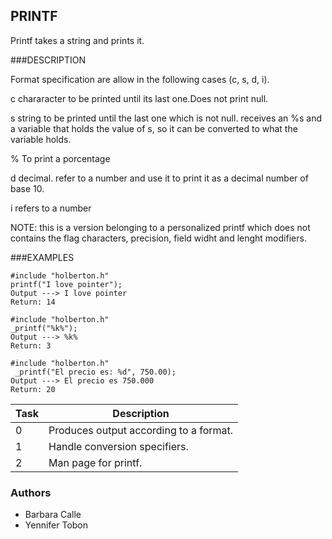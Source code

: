 ## PRINTF

Printf takes a string and prints it.

###DESCRIPTION

Format specification are allow in the following cases (c, s, d, i).

c    chararacter to be printed until its last one.Does not print null.

s    string to be printed until the last one which is not null.
     receives an %s and a variable that holds the value of s, so it can be converted to what the variable holds.

%    To print a porcentage

d    decimal. refer to a number and use it to print it as a decimal number of base 10.

i    refers to a number

NOTE: this is a version belonging to a personalized printf which does not contains the flag characters, precision, field widht and lenght modifiers.

###EXAMPLES

	#include "holberton.h" 
	printf("I love pointer");
	Output ---> I love pointer
	Return: 14

	#include "holberton.h"
	_printf("%k%");
	Output ---> %k%
	Return: 3

	#include "holberton.h"
	 _printf("El precio es: %d", 750.00);
 	Output ---> El precio es 750.000
	Return: 20


Task | Description 
------------ | -------------
0 | Produces output according to a format.
1 | Handle conversion specifiers.
2 | Man page for printf.

### Authors
 - Barbara Calle
 - Yennifer Tobon
